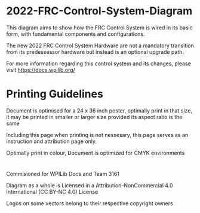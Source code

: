 # 2022-FRC-Control-System-Diagram
This diagram aims to show how the FRC Control System is wired in its basic form, with fundamental components and configurations.

The new 2022 FRC Control System Hardware are not a mandatory transition from its predessessor hardware but instead is an optional upgrade path.

For more information regarding this control system and its changes, please visit https://docs.wpilib.org/

# Printing Guidelines
Document is optimised for a 24 x 36 inch poster, optimally print in that size, it may be printed in smaller or larger size provided its aspect ratio is the same

Including this page when printing is not nessesary, this page serves as an instruction and attribution page only.

Optimally print in colour, Document is optimized for CMYK environments


#
Commisioned for WPILib Docs and Team 3161

Diagram as a whole is Licensed in a Attribution-NonCommercial 4.0 International (CC BY-NC 4.0) License

Logos on some vectors belong to their respective copyright owners
